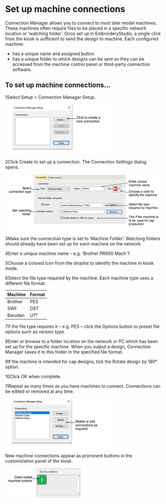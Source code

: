 # Set up machine connections

Connection Manager allows you to connect to most later model machines. These machines often require files to be placed in a specific network location or ‘watching folder’. Once set up in EmbroideryStudio, a single click from the kiosk is sufficient to send the design to machine. Each configured machine:

- has a unique name and assigned button
- has a unique folder to which designs can be sent so they can be accessed from the machine control panel or third-party connection software.

## To set up machine connections...

1Select Setup > Connection Manager Setup.

![ConnectionManagerSetup.png](assets/ConnectionManagerSetup.png)

2Click Create to set up a connection. The Connection Settings dialog opens.

![lettering_kiosk00032.png](assets/lettering_kiosk00032.png)

3Make sure the connection type is set to ‘Machine Folder’. Watching folders should already have been set up for each machine on the network.

4Enter a unique machine name – e.g. ‘Brother PR600 Mach 1’.

5Choose a colored icon from the droplist to identify the machine in kiosk mode.

6Select the file type required by the machine. Each machine type uses a different file format:

| Machine | Format |
| ------- | ------ |
| Brother | PES    |
| SWF     | DST    |
| Barudan | U??    |

7If the file type requires it – e.g. PES – click the Options button to preset file options such as version type.

8Enter or browse to a folder location on the network or PC which has been set up for the specific machine. When you output a design, Connection Manager saves it to this folder in the specified file format.

9If the machine is intended for cap designs, tick the Rotate design by 180° option.

10Click OK when complete.

11Repeat as many times as you have machines to connect. Connections can be edited or removed at any time.

![ConnectionManagerSetupComplete.png](assets/ConnectionManagerSetupComplete.png)

New machine connections appear as prominent buttons in the customization panel of the kiosk.

![lettering_kiosk00037.png](assets/lettering_kiosk00037.png)

